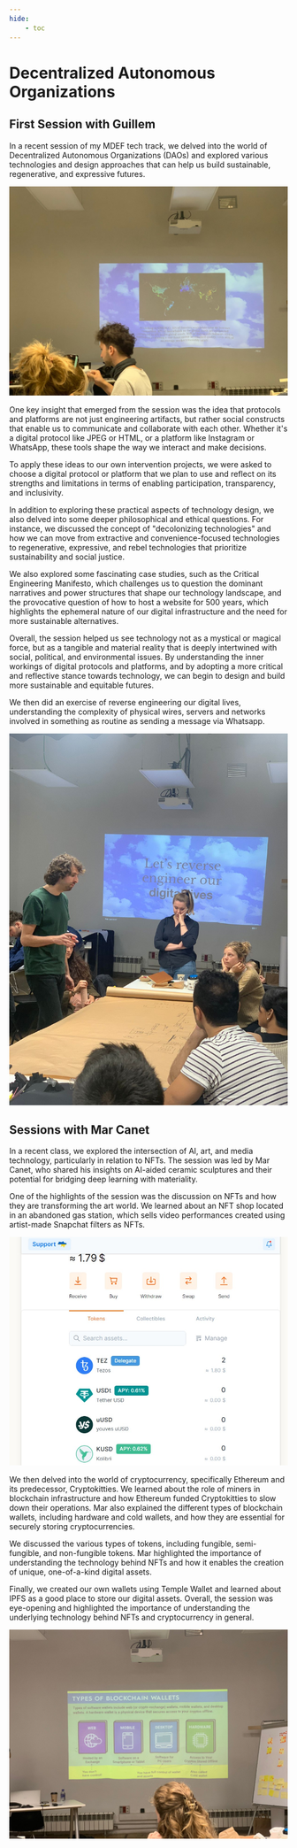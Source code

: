 ```yaml
---
hide:
    - toc
---
```


# Decentralized Autonomous Organizations

## First Session with Guillem
In a recent session of my MDEF tech track, we delved into the world of Decentralized Autonomous Organizations (DAOs) and explored various technologies and design approaches that can help us build sustainable, regenerative, and expressive futures.

![](../images/MT03/dao1.jpeg)

One key insight that emerged from the session was the idea that protocols and platforms are not just engineering artifacts, but rather social constructs that enable us to communicate and collaborate with each other. Whether it's a digital protocol like JPEG or HTML, or a platform like Instagram or WhatsApp, these tools shape the way we interact and make decisions.

To apply these ideas to our own intervention projects, we were asked to choose a digital protocol or platform that we plan to use and reflect on its strengths and limitations in terms of enabling participation, transparency, and inclusivity.

In addition to exploring these practical aspects of technology design, we also delved into some deeper philosophical and ethical questions. For instance, we discussed the concept of "decolonizing technologies" and how we can move from extractive and convenience-focused technologies to regenerative, expressive, and rebel technologies that prioritize sustainability and social justice.

We also explored some fascinating case studies, such as the Critical Engineering Manifesto, which challenges us to question the dominant narratives and power structures that shape our technology landscape, and the provocative question of how to host a website for 500 years, which highlights the ephemeral nature of our digital infrastructure and the need for more sustainable alternatives.

Overall, the session helped us see technology not as a mystical or magical force, but as a tangible and material reality that is deeply intertwined with social, political, and environmental issues. By understanding the inner workings of digital protocols and platforms, and by adopting a more critical and reflective stance towards technology, we can begin to design and build more sustainable and equitable futures.

We then did an exercise of reverse engineering our digital lives, understanding the complexity of physical wires, servers and networks involved in something as routine as sending a message via Whatsapp.

![](../images/MT03/dao2.jpeg)

## Sessions with Mar Canet
In a recent class, we explored the intersection of AI, art, and media technology, particularly in relation to NFTs. The session was led by Mar Canet, who shared his insights on AI-aided ceramic sculptures and their potential for bridging deep learning with materiality.

One of the highlights of the session was the discussion on NFTs and how they are transforming the art world. We learned about an NFT shop located in an abandoned gas station, which sells video performances created using artist-made Snapchat filters as NFTs.

![](../images/MT03/dao3.jpeg)

We then delved into the world of cryptocurrency, specifically Ethereum and its predecessor, Cryptokitties. We learned about the role of miners in blockchain infrastructure and how Ethereum funded Cryptokitties to slow down their operations. Mar also explained the different types of blockchain wallets, including hardware and cold wallets, and how they are essential for securely storing cryptocurrencies.

We discussed the various types of tokens, including fungible, semi-fungible, and non-fungible tokens. Mar highlighted the importance of understanding the technology behind NFTs and how it enables the creation of unique, one-of-a-kind digital assets.

Finally, we created our own wallets using Temple Wallet and learned about IPFS as a good place to store our digital assets. Overall, the session was eye-opening and highlighted the importance of understanding the underlying technology behind NFTs and cryptocurrency in general.

![](../images/MT03/dao4.jpeg)
